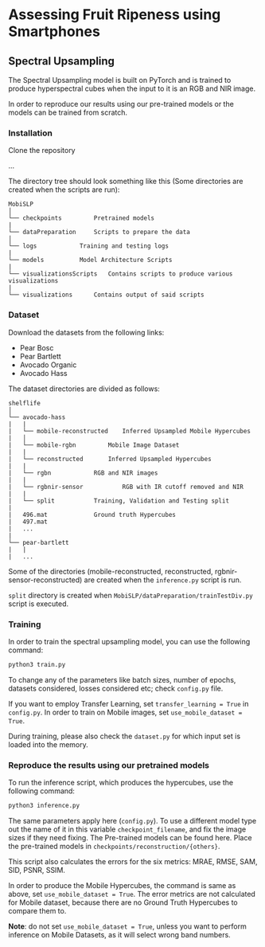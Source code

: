 # Assessing Fruit Ripeness using Smartphones

## Spectral Upsampling
The Spectral Upsampling model is built on PyTorch and is trained to produce hyperspectral cubes when the input to it is an RGB and NIR image.

In order to reproduce our results using our pre-trained models or the models can be trained from scratch.

### Installation
Clone the repository

...

The directory tree should look something like this (Some directories are created when the scripts are run):

```
MobiSLP
│
└── checkpoints			Pretrained models
|
└── dataPreparation		Scripts to prepare the data
│
└── logs			Training and testing logs
|
└── models			Model Architecture Scripts
|
└── visualizationsScripts	Contains scripts to produce various visualizations
|
└── visualizations		Contains output of said scripts
```

### Dataset
Download the datasets from the following links:

- Pear Bosc
- Pear Bartlett
- Avocado Organic
- Avocado Hass

The dataset directories are divided as follows:

```
shelflife
│
└── avocado-hass
|	|
|	└── mobile-reconstructed	Inferred Upsampled Mobile Hypercubes 
|	│
|	└── mobile-rgbn			Mobile Image Dataset
|	|
|	└── reconstructed		Inferred Upsampled Hypercubes 
|	|
|	└── rgbn			RGB and NIR images
|	|
|	└── rgbnir-sensor			RGB with IR cutoff removed and NIR
|	|
|	└── split			Training, Validation and Testing split
|
|	496.mat				Ground truth Hypercubes
|	497.mat
|	...
|
└── pear-bartlett
|	|
|	...
```

Some of the directories (mobile-reconstructed, reconstructed, rgbnir-sensor-reconstructed) are created when the `inference.py` script is run.

`split` directory is created when `MobiSLP/dataPreparation/trainTestDiv.py` script is executed.

### Training
In order to train the spectral upsampling model, you can use the following command:

```bash
python3 train.py
```

To change any of the parameters like batch sizes, number of epochs, datasets considered, losses considered etc; check `config.py` file.

If you want to employ Transfer Learning, set `transfer_learning = True` in `config.py`. In order to train on Mobile images, set `use_mobile_dataset = True`.

During training, please also check the `dataset.py` for which input set is loaded into the memory.

### Reproduce the results using our pretrained models
To run the inference script, which produces the hypercubes, use the following command:

```bash
python3 inference.py
```

The same parameters apply here (`config.py`). To use a different model type out the name of it in this variable `checkpoint_filename`, and fix the image sizes if they need fixing. The Pre-trained models can be found here. Place the pre-trained models in `checkpoints/reconstruction/{others}`.

This script also calculates the errors for the six metrics: MRAE, RMSE, SAM, SID, PSNR, SSIM.

In order to produce the Mobile Hypercubes, the command is same as above, set `use_mobile_dataset = True`. The error metrics are not calculated for Mobile dataset, because there are no Ground Truth Hypercubes to compare them to.


**Note**: do not set `use_mobile_dataset = True`, unless you want to perform inference on Mobile Datasets, as it will select wrong band numbers.